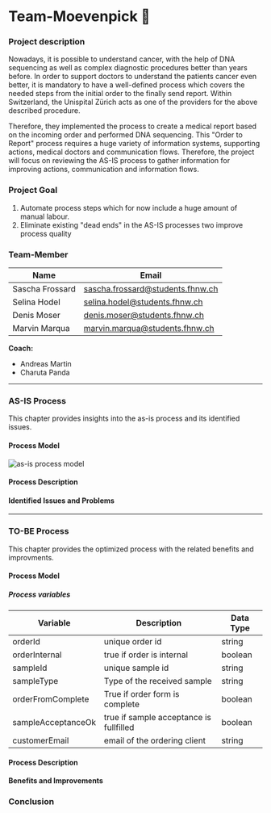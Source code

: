 # Team-Moevenpick 🍨

### Project description
Nowadays, it is possible to understand cancer, with the help of DNA sequencing as well as complex diagnostic procedures better than years before. In order to support doctors to understand the patients cancer even better, it is mandatory to have a well-defined process which covers the needed steps from the initial order to the finally send report.  Within Switzerland, the Unispital Zürich acts as one of the providers for the above described procedure.  

Therefore, they implemented the process to create a medical report based on the incoming order and performed DNA sequencing. This "Order to Report" process requires a huge variety of information systems, supporting actions, medical doctors and communication flows. Therefore, the project will focus on reviewing the AS-IS process to gather information for improving actions, communication and information flows. 

### Project Goal
1. Automate process steps which for now include a huge amount of manual labour. 
2. Eliminate existing "dead ends" in the AS-IS processes two improve process quality 

### Team-Member

|Name|Email|
|----------|---------------|
|Sascha Frossard|sascha.frossard@students.fhnw.ch|
|Selina Hodel|selina.hodel@students.fhnw.ch|
|Denis Moser|denis.moser@students.fhnw.ch|
|Marvin Marqua|marvin.marqua@students.fhnw.ch|  
  
**Coach:**  
- Andreas Martin
- Charuta Panda
  
---

### AS-IS Process
This chapter provides insights into the as-is process and its identified issues. 

#### Process Model
![as-is process model](00_Assets/AS-IS_Process.png)

#### Process Description

#### Identified Issues and Problems

---

### TO-BE Process
This chapter provides the optimized process with the related benefits and improvments.

#### Process Model

##### Process variables
| Variable          | Description                           | Data Type    |
|-------------------|---------------------------------------|--------------|
|orderId            | unique order id                       | string       |
|orderInternal      | true if order is internal             | boolean       |
|sampleId           | unique sample id                      | string        |
|sampleType         | Type of the received sample           | string        | ffpe, dna, bonemarrow
|orderFromComplete  |True if order form is complete         | boolean       |
|sampleAcceptanceOk | true if sample acceptance is fullfilled | boolean     |
|customerEmail      | email of the ordering client          | string        |

#### Process Description

#### Benefits and Improvements

### Conclusion
